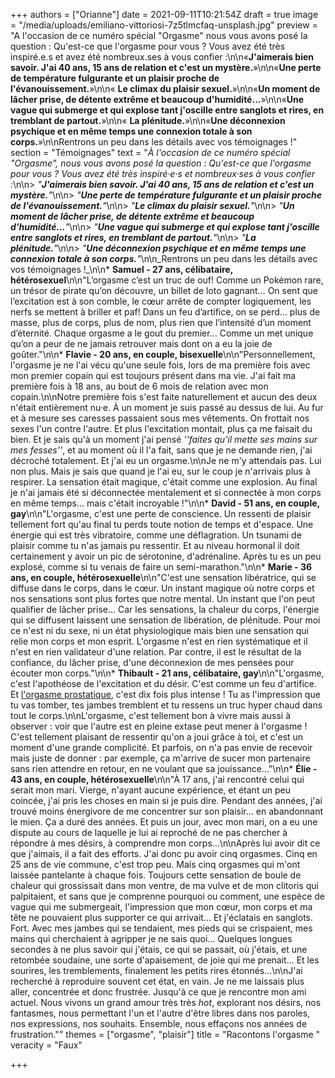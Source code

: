 +++
authors = ["Orianne"]
date = 2021-09-11T10:21:54Z
draft = true
image = "/media/uploads/emiliano-vittoriosi-7z5tlmcfaq-unsplash.jpg"
preview = "A l'occasion de ce numéro spécial \"Orgasme\" nous vous avons posé la question : Qu'est-ce que l'orgasme pour vous ? Vous avez été très inspiré.e.s et avez été nombreux.ses à vous confier  :\n\n«**J'aimerais bien savoir. J'ai 40 ans, 15 ans de relation et c'est un mystère.**»\n\n«**Une perte de température fulgurante et un plaisir proche de l'évanouissement.**»\n\n« **Le climax du plaisir sexuel.**»\n\n«**Un moment de lâcher prise, de détente extrême et beaucoup d'humidité...**»\n\n«**Une vague qui submerge et qui explose tant j'oscille entre sanglots et rires, en tremblant de partout.**»\n\n« **La plénitude.**»\n\n«**Une déconnexion psychique et en même temps une connexion totale à son corps.**»\n\nRentrons un peu dans les détails avec vos témoignages !"
section = "Témoignages"
text = "_À l'occasion de ce numéro spécial \"Orgasme\", nous vous avons posé la question : Qu'est-ce que l'orgasme pour vous ? Vous avez été très inspiré·e·s et nombreux·ses à vous confier :_\n\n> _\"**J'aimerais bien savoir. J'ai 40 ans, 15 ans de relation et c'est un mystère.**\"_\n\n> _\"**Une perte de température fulgurante et un plaisir proche de l'évanouissement.**\"_\n\n> _\"**Le climax du plaisir sexuel.**\"_\n\n> _\"**Un moment de lâcher prise, de détente extrême et beaucoup d'humidité...**\"_\n\n> _\"**Une vague qui submerge et qui explose tant j'oscille entre sanglots et rires, en tremblant de partout.**\"_\n\n> _\"**La plénitude.**\"_\n\n> _\"**Une déconnexion psychique et en même temps une connexion totale à son corps.**\"_\n\n_Rentrons un peu dans les détails avec vos témoignages !_\n\n* **Samuel - 27 ans, célibataire, hétérosexuel**\n\n\"L’orgasme c’est un truc de ouf! Comme un Pokémon rare, un trésor de pirate qu’on découvre, un billet de loto gagnant… On sent que l’excitation est à son comble, le cœur arrête de compter logiquement, les nerfs se mettent à briller et paf! Dans un feu d’artifice, on se perd… plus de masse, plus de corps, plus de nom, plus rien que l’intensité d’un moment d’éternité. Chaque orgasme a le gout du premier… Comme un met unique qu’on a peur de ne jamais retrouver mais dont on a eu la joie de goûter.\"\n\n* **Flavie - 20 ans, en couple, bisexuelle**\n\n\"Personnellement, l'orgasme je ne l'ai vécu qu'une seule fois, lors de ma première fois avec mon premier copain qui est toujours présent dans ma vie. J'ai fait ma première fois à 18 ans, au bout de 6 mois de relation avec mon copain.\n\nNotre première fois s'est faite naturellement et aucun des deux n'était entièrement nu·e. À un moment je suis passé au dessus de lui. Au fur et à mesure ses caresses passaient sous mes vêtements. On frottait nos sexes l'un contre l'autre. Et plus l'excitation montait, plus ça me faisait du bien. Et je sais qu'à un moment j'ai pensé _''faites qu'il mette ses mains sur mes fesses''_, et au moment où il l'a fait, sans que je ne demande rien, j'ai décroché totalement. Et j'ai eu un orgasme.\n\nJe ne m'y attendais pas. Lui non plus. Mais je sais que quand je l'ai eu, sur le coup je n'arrivais plus à respirer. La sensation était magique, c'était comme une explosion. Au final je n'ai jamais été si déconnectée mentalement et si connectée à mon corps en même temps... mais c'était incroyable !\"\n\n* **David - 51 ans, en couple, gay**\n\n\"L'orgasme, c'est une perte de conscience. Un ressenti de plaisir tellement fort qu'au final tu perds toute notion de temps et d'espace. Une énergie qui est très vibratoire, comme une déflagration. Un tsunami de plaisir comme tu n'as jamais pu ressentir. Et au niveau hormonal il doit certainement y avoir un pic de sérotonine, d'adrénaline. Après tu es un peu explosé, comme si tu venais de faire un semi-marathon.\"\n\n* **Marie - 36 ans, en couple, hétérosexuelle**\n\n\"C'est une sensation libératrice, qui se diffuse dans le corps, dans le cœur. Un instant magique où notre corps et nos sensations sont plus fortes que notre mental. Un instant que l'on peut qualifier de lâcher prise... Car les sensations, la chaleur du corps, l'énergie qui se diffusent laissent une sensation de libération, de plénitude. Pour moi ce n'est ni du sexe, ni un état physiologique mais bien une sensation qui relie mon corps et mon esprit. L'orgasme n'est en rien systématique et il n'est en rien validateur d'une relation. Par contre, il est le résultat de la confiance, du lâcher prise, d'une déconnexion de mes pensées pour écouter mon corps.\"\n\n* **Thibault - 21 ans, célibataire, gay**\n\n\"L'orgasme, c'est l'apothéose de l'excitation et du désir. C'est comme un feu d'artifice. Et [l'orgasme prostatique](https://lepointq.com/articles/20-09/si-un-mec-aime-qu-on-lui-touche-l-anus-alors-il-est-forcement-gay/), c'est dix fois plus intense ! Tu as l'impression que tu vas tomber, tes jambes tremblent et tu ressens un truc hyper chaud dans tout le corps.\n\nL'orgasme, c'est tellement bon à vivre mais aussi à observer : voir que l'autre est en pleine extase peut mener à l'orgasme ! C'est tellement plaisant de ressentir qu'on a joui grâce à toi, et c'est un moment d'une grande complicité. Et parfois, on n'a pas envie de recevoir mais juste de donner : par exemple, ça m'arrive de sucer mon partenaire sans rien attendre en retour, en ne voulant que sa jouissance...\"\n\n* **Élie - 43 ans, en couple, hétérosexuelle**\n\n\"À 17 ans, j'ai rencontré celui qui serait mon mari. Vierge, n'ayant aucune expérience, et étant un peu coincée, j'ai pris les choses en main si je puis dire. Pendant des années, j'ai trouvé moins énergivore de me concentrer sur son plaisir... en abandonnant le mien. Ça a duré des années. Et puis un jour, avec mon mari, on a eu une dispute au cours de laquelle je lui ai reproché de ne pas chercher à répondre à mes désirs, à comprendre mon corps...\n\nAprès lui avoir dit ce que j'aimais, il a fait des efforts. J'ai donc pu avoir cinq orgasmes. Cinq en 25 ans de vie commune, c'est trop peu. Mais cinq orgasmes qui m'ont laissée pantelante à chaque fois. Toujours cette sensation de boule de chaleur qui grossissait dans mon ventre, de ma vulve et de mon clitoris qui palpitaient, et sans que je comprenne pourquoi ou comment, une espèce de vague qui me submergeait, l'impression que mon cœur, mon corps et ma tête ne pouvaient plus supporter ce qui arrivait... Et j'éclatais en sanglots. Fort. Avec mes jambes qui se tendaient, mes pieds qui se crispaient, mes mains qui cherchaient à agripper je ne sais quoi... Quelques longues secondes à ne plus savoir qui j'étais, ce qui se passait, où j'étais, et une retombée soudaine, une sorte d'apaisement, de joie qui me prenait... Et les sourires, les tremblements, finalement les petits rires étonnés...\n\nJ'ai recherché à reproduire souvent cet état, en vain. Je ne me laissais plus aller, concentrée et donc frustrée. Jusqu'à ce que je rencontre mon ami actuel. Nous vivons un grand amour très très _hot_, explorant nos désirs, nos fantasmes, nous permettant l'un et l'autre d'être libres dans nos paroles, nos expressions, nos souhaits. Ensemble, nous effaçons nos années de frustration.\""
themes = ["orgasme", "plaisir"]
title = "Racontons l'orgasme "
veracity = "Faux"

+++
